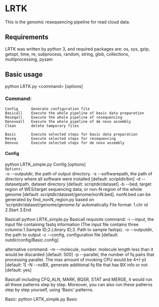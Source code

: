 # LRTK
This is the genomic resequencing pipeline for read cloud data.
## Requirements
LRTK was written by python 3, and required packages are: os, sys, gzip, getopt, time, re, subprocess, random, string, glob, collections, multiprocessing, pysam

## Basic usage
python LRTK.py \<command\> [options]

### Command:
    Config		Generate configuration file
    Basicall	Execute the whole pipeline of basic data preparation
    Reseqall	Execute the whole pipeline of resequencing
    Denovoall	Execute the whole pipeline of de novo assembly
    Clean		delete temporary files

    Basic		Execute selected steps for basic data preparation
    Reseq		Execute selected steps for resequencing
    Denovo		Execute selected steps for de novo assembly
    
#### Config
python LRTK_simple.py Config [options] <br>
`Options:` <br>
        -o --outputdir, the path of output directory. 
        -s --softwarepath, the path of directory where all software were installed [default: scriptdir/bin]
        -d --datasetpath, dataset directory [default: scriptdir/dataset]
        -b --bed, target region of WES/target sequencing data, or non-N region of the whole genome [default: scriptdir/dataset/genome/nonN.bed]. nonN.bed can be generated by find_nonN_region.py based on ‘scriptdir/dataset/genome/genome.fa’ automatically
        File format:
        1.chr id
        2.Start
        3.End

Basicall
python LRTK_simple.py Basicall
requisite command:
-i --input, the input file containing fastq information (The input file contains three columns:1.Sample ID;2.Library ID;3. Path to sample fastqs).
-o --outputdir, the path to output
-c --config, configuration file [default: outdir/config/Basic.config]

alternative command:
-m --molecule, number. molecule length less than it would be discarded [default: 500]
-p --parallel, the number of fq pairs that processing parallel. The max amount of invoking CPU would be 4*(-p) [default: 1]
-N --noBX, generate additional fq file that has BX info or not [default: yes]

Basicall including CFQ_ALN, MARK, BQSR, STAT and MERGE, it would run all these patterns step by step. Moreover, you can also run these patterns step by step yourself, using ‘Basic’ patterns.

Basic:
python LRTK_simple.py Basic
